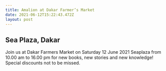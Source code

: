 ```yaml
---
title: Amalion at Dakar Farmer’s Market
date: 2021-06-12T15:22:43.472Z
layout: post
---
```

## Sea Plaza, Dakar

Join us at Dakar Farmers Market on Saturday 12 June 2021 Seaplaza from 10.00 am to 16.00 pm for new books, new stories and new knowledge! Special discounts not to be missed.